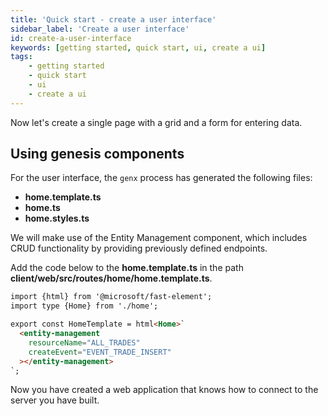 ```yaml
---
title: 'Quick start - create a user interface'
sidebar_label: 'Create a user interface'
id: create-a-user-interface
keywords: [getting started, quick start, ui, create a ui]
tags:
    - getting started
    - quick start
    - ui
    - create a ui
---
```


Now let's create a single page with a grid and a form for entering data.

## Using genesis components

For the user interface, the `genx` process has generated the following files:

- **home.template.ts**
- **home.ts**
- **home.styles.ts**

We will make use of the Entity Management component, which includes CRUD functionality by providing previously defined endpoints.

Add the code below to the **home.template.ts** in the path **client/web/src/routes/home/home.template.ts**.

```html title="home.template.ts"
import {html} from '@microsoft/fast-element';
import type {Home} from './home';

export const HomeTemplate = html<Home>`
  <entity-management
    resourceName="ALL_TRADES"
    createEvent="EVENT_TRADE_INSERT"
  ></entity-management>
`;
```
  
Now you have created a web application that knows how to connect to the server you have built.
